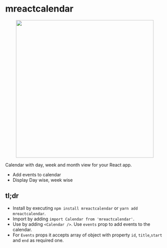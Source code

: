# mreactcalendar

<div align="center">
  <img width="436" heigth="398" src="https://firebasestorage.googleapis.com/v0/b/mithleshyadavcomnp.appspot.com/o/Screenshot%20from%202020-04-27%2020-06-23%201.png?alt=media&token=eb6099fa-3354-4f0c-accc-bb3c4c8f1a78">
</div>

Calendar with day, week and month view for your React app.

* Add events to calendar
* Display Day wise, week wise


## tl;dr
* Install by executing `npm install mreactcalendar` or `yarn add mreactcalendar`.
* Import by adding `import Calendar from 'mreactcalendar'`.
* Use by adding `<Calendar />`. Use `events` prop to add events to the calendar.
* For `Events` props it accepts array of object with property `id`, `title`,`start` and `end` as required one. 

